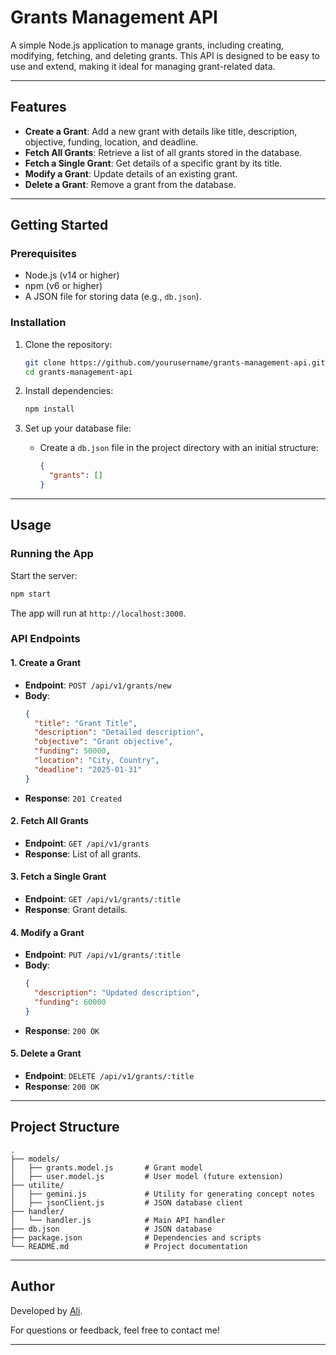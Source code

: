 # Grants Management API

A simple Node.js application to manage grants, including creating, modifying, fetching, and deleting grants. This API is designed to be easy to use and extend, making it ideal for managing grant-related data.

---

## Features

- **Create a Grant**: Add a new grant with details like title, description, objective, funding, location, and deadline.
- **Fetch All Grants**: Retrieve a list of all grants stored in the database.
- **Fetch a Single Grant**: Get details of a specific grant by its title.
- **Modify a Grant**: Update details of an existing grant.
- **Delete a Grant**: Remove a grant from the database.

---

## Getting Started

### Prerequisites

- Node.js (v14 or higher)
- npm (v6 or higher)
- A JSON file for storing data (e.g., `db.json`).

### Installation

1. Clone the repository:

   ```bash
   git clone https://github.com/yourusername/grants-management-api.git
   cd grants-management-api
   ```

2. Install dependencies:

   ```bash
   npm install
   ```

3. Set up your database file:
   - Create a `db.json` file in the project directory with an initial structure:
     ```json
     {
       "grants": []
     }
     ```

---

## Usage

### Running the App

Start the server:

```bash
npm start
```

The app will run at `http://localhost:3000`.

### API Endpoints

#### 1. **Create a Grant**

- **Endpoint**: `POST /api/v1/grants/new`
- **Body**:
  ```json
  {
    "title": "Grant Title",
    "description": "Detailed description",
    "objective": "Grant objective",
    "funding": 50000,
    "location": "City, Country",
    "deadline": "2025-01-31"
  }
  ```
- **Response**: `201 Created`

#### 2. **Fetch All Grants**

- **Endpoint**: `GET /api/v1/grants`
- **Response**: List of all grants.

#### 3. **Fetch a Single Grant**

- **Endpoint**: `GET /api/v1/grants/:title`
- **Response**: Grant details.

#### 4. **Modify a Grant**

- **Endpoint**: `PUT /api/v1/grants/:title`
- **Body**:
  ```json
  {
    "description": "Updated description",
    "funding": 60000
  }
  ```
- **Response**: `200 OK`

#### 5. **Delete a Grant**

- **Endpoint**: `DELETE /api/v1/grants/:title`
- **Response**: `200 OK`

---

## Project Structure

```plaintext
.
├── models/
│   ├── grants.model.js       # Grant model
│   ├── user.model.js         # User model (future extension)
├── utilite/
│   ├── gemini.js             # Utility for generating concept notes
│   ├── jsonClient.js         # JSON database client
├── handler/
│   └── handler.js            # Main API handler
├── db.json                   # JSON database
├── package.json              # Dependencies and scripts
└── README.md                 # Project documentation
```

---

## Author

Developed by [Ali](https://github.com/zolldic).

For questions or feedback, feel free to contact me!

---
